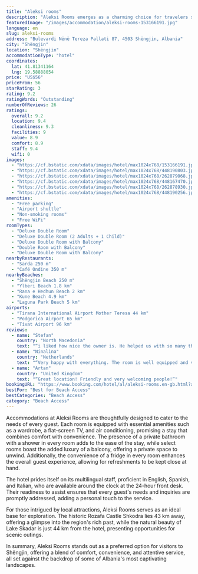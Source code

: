 ```yaml
---
title: "Aleksi rooms"
description: "Aleksi Rooms emerges as a charming choice for travelers seeking comfort and convenience in Shëngjin, positioned less than a kilometer from the pristine Shëngjin Beach and a brief 2."
featuredImage: "/images/accommodation/aleksi-rooms-153166191.jpg"
language: en
slug: aleksi-rooms
address: "Bulevardi Nënë Tereza Pallati 87, 4503 Shëngjin, Albania"
city: "Shëngjin"
location: "Shëngjin"
accommodationType: "hotel"
coordinates:
  lat: 41.81341164
  lng: 19.58888054
price: "US$56"
priceFrom: 56
starRating: 3
rating: 9.2
ratingWords: "Outstanding"
numberOfReviews: 26
ratings:
  overall: 9.2
  location: 9.4
  cleanliness: 9.3
  facilities: 9
  value: 8.9
  comfort: 8.9
  staff: 9.4
  wifi: 0
images:
  - "https://cf.bstatic.com/xdata/images/hotel/max1024x768/153166191.jpg?k=36c1b853e885c31bd9700d90049d094c98da0eaeb9ec61bc96413cda046bd44c&o=&hp=1"
  - "https://cf.bstatic.com/xdata/images/hotel/max1024x768/448190803.jpg?k=4a10e2c51eda22606e8428c4db740de5a0590403677e7120309234d4a2388cd2&o=&hp=1"
  - "https://cf.bstatic.com/xdata/images/hotel/max1024x768/262879068.jpg?k=55f5aedb9e69917bb014509d37ca91b77fd8e31f872a85a051ff59b8a32a30d0&o=&hp=1"
  - "https://cf.bstatic.com/xdata/images/hotel/max1024x768/448167470.jpg?k=623b7175c9bba224f4da247158586835fa0c8157a3c533c4e3e0496d9fd2b4eb&o=&hp=1"
  - "https://cf.bstatic.com/xdata/images/hotel/max1024x768/262878930.jpg?k=8f33064ffcfb151a9cd2a238cd548f3e20800a8cd2d697ad0bc3ad5dad5ae3f7&o=&hp=1"
  - "https://cf.bstatic.com/xdata/images/hotel/max1024x768/448190256.jpg?k=637675b6074fed85ff1bfb5bcabc5068812db953157db10a9de8beb208dbfada&o=&hp=1"
amenities:
  - "Free parking"
  - "Airport shuttle"
  - "Non-smoking rooms"
  - "Free WiFi"
roomTypes:
  - "Deluxe Double Room"
  - "Deluxe Double Room (2 Adults + 1 Child)"
  - "Deluxe Double Room with Balcony"
  - "Double Room with Balcony"
  - "Deluxe Double Room with Balcony"
nearbyRestaurants:
  - "Sarda 250 m"
  - "Café Ondine 350 m"
nearbyBeaches:
  - "Shëngjin Beach 250 m"
  - "Ylberi Beach 1.8 km"
  - "Rana e Hedhun Beach 2 km"
  - "Kune Beach 4.9 km"
  - "Laguna Park Beach 5 km"
airports:
  - "Tirana International Airport Mother Teresa 44 km"
  - "Podgorica Airport 65 km"
  - "Tivat Airport 96 km"
reviews:
  - name: "Stefan"
    country: "North Macedonia"
    text: "“i liked how nice the owner is. He helped us with so many things and was always there to support our needs. We recommend everyone to visit this location , it's in the middle of the town and it's a great spot!”"
  - name: "Ninalina"
    country: "Netherlands"
    text: "“Very happy with everything. The room is well equipped and very clean. Everyone at the market downstairs is super friendly and beyond helpful.”"
  - name: "Artan"
    country: "United Kingdom"
    text: "“Great location! Friendly and very welcoming people!”"
bookingURL: "https://www.booking.com/hotel/al/aleksi-rooms.en-gb.html?aid=8035640"
bestFor: "Best for Beach Access"
bestCategories: "Beach Access"
category: "Beach Access"
---
```


Accommodations at Aleksi Rooms are thoughtfully designed to cater to the needs of every guest. Each room is equipped with essential amenities such as a wardrobe, a flat-screen TV, and air conditioning, promising a stay that combines comfort with convenience. The presence of a private bathroom with a shower in every room adds to the ease of the stay, while select rooms boast the added luxury of a balcony, offering a private space to unwind. Additionally, the convenience of a fridge in every room enhances the overall guest experience, allowing for refreshments to be kept close at hand.

The hotel prides itself on its multilingual staff, proficient in English, Spanish, and Italian, who are available around the clock at the 24-hour front desk. Their readiness to assist ensures that every guest's needs and inquiries are promptly addressed, adding a personal touch to the service.

For those intrigued by local attractions, Aleksi Rooms serves as an ideal base for exploration. The historic Rozafa Castle Shkodra lies 43 km away, offering a glimpse into the region's rich past, while the natural beauty of Lake Skadar is just 44 km from the hotel, presenting opportunities for scenic outings.

In summary, Aleksi Rooms stands out as a preferred option for visitors to Shëngjin, offering a blend of comfort, convenience, and attentive service, all set against the backdrop of some of Albania's most captivating landscapes.